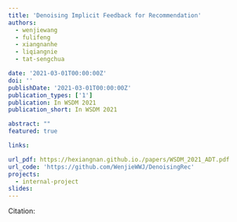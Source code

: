 ```yaml
---
title: 'Denoising Implicit Feedback for Recommendation'
authors:
  - wenjiewang
  - fulifeng
  - xiangnanhe
  - liqiangnie
  - tat-sengchua

date: '2021-03-01T00:00:00Z'
doi: ''
publishDate: '2021-03-01T00:00:00Z'
publication_types: ['1']
publication: In WSDM 2021 
publication_short: In WSDM 2021 

abstract: ""
featured: true

links:

url_pdf: https://hexiangnan.github.io./papers/WSDM_2021_ADT.pdf
url_code: 'https://github.com/WenjieWWJ/DenoisingRec'
projects:
  - internal-project
slides:
---
```




Citation:
